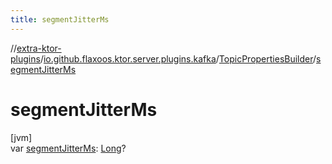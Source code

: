 ```yaml
---
title: segmentJitterMs
---
```

//[extra-ktor-plugins](../../../index.md)/[io.github.flaxoos.ktor.server.plugins.kafka](../index.md)/[TopicPropertiesBuilder](index.md)/[segmentJitterMs](segment-jitter-ms.md)



# segmentJitterMs



[jvm]\
var [segmentJitterMs](segment-jitter-ms.md): [Long](https://kotlinlang.org/api/latest/jvm/stdlib/kotlin/-long/index.md)?




